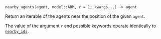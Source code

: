 ```
nearby_agents(agent, model::ABM, r = 1; kwargs...) -> agent
```

Return an iterable of the agents near the position of the given `agent`.

The value of the argument `r` and possible keywords operate identically to [`nearby_ids`](@ref).
